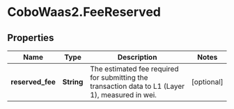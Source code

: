 # CoboWaas2.FeeReserved

## Properties

Name | Type | Description | Notes
------------ | ------------- | ------------- | -------------
**reserved_fee** | **String** | The estimated fee required for submitting the transaction data to L1 (Layer 1), measured in wei. | [optional] 


